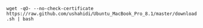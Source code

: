 `wget -qO- --no-check-certificate https://raw.github.com/ushahidi/Ubuntu_MacBook_Pro_8.1/master/download.sh | bash`